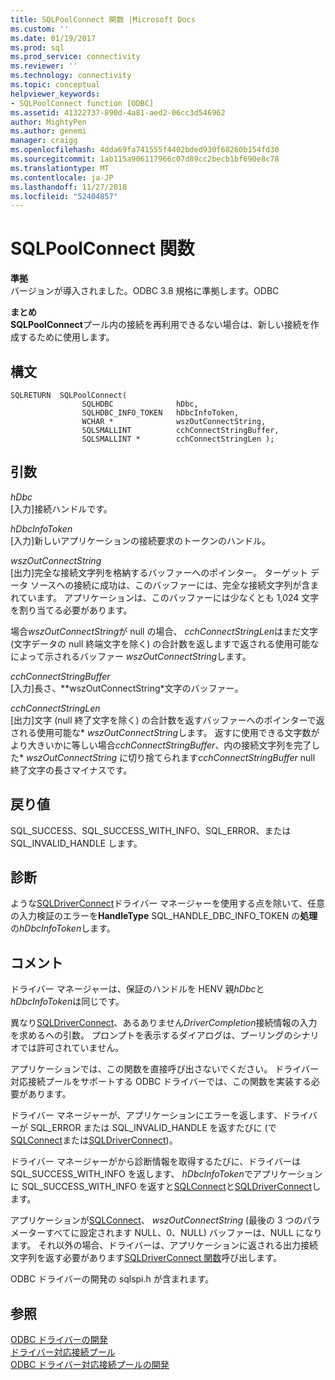 ```yaml
---
title: SQLPoolConnect 関数 |Microsoft Docs
ms.custom: ''
ms.date: 01/19/2017
ms.prod: sql
ms.prod_service: connectivity
ms.reviewer: ''
ms.technology: connectivity
ms.topic: conceptual
helpviewer_keywords:
- SQLPoolConnect function [ODBC]
ms.assetid: 41322737-890d-4a81-aed2-06cc3d546962
author: MightyPen
ms.author: genemi
manager: craigg
ms.openlocfilehash: 4dda69fa741555f4402bded930f68260b154fd30
ms.sourcegitcommit: 1ab115a906117966c07d89cc2becb1bf690e8c78
ms.translationtype: MT
ms.contentlocale: ja-JP
ms.lasthandoff: 11/27/2018
ms.locfileid: "52404857"
---
```

# <a name="sqlpoolconnect-function"></a>SQLPoolConnect 関数
**準拠**  
 バージョンが導入されました。ODBC 3.8 規格に準拠します。ODBC  
  
 **まとめ**  
 **SQLPoolConnect**プール内の接続を再利用できるない場合は、新しい接続を作成するために使用します。  
  
## <a name="syntax"></a>構文  
  
```  
SQLRETURN  SQLPoolConnect(  
                SQLHDBC              hDbc,  
                SQLHDBC_INFO_TOKEN   hDbcInfoToken,  
                WCHAR *              wszOutConnectString,  
                SQLSMALLINT          cchConnectStringBuffer,  
                SQLSMALLINT *        cchConnectStringLen );  
```  
  
## <a name="arguments"></a>引数  
 *hDbc*  
 [入力]接続ハンドルです。  
  
 *hDbcInfoToken*  
 [入力]新しいアプリケーションの接続要求のトークンのハンドル。  
  
 *wszOutConnectString*  
 [出力]完全な接続文字列を格納するバッファーへのポインター。 ターゲット データ ソースへの接続に成功は、このバッファーには、完全な接続文字列が含まれています。 アプリケーションは、このバッファーには少なくとも 1,024 文字を割り当てる必要があります。  
  
 場合*wszOutConnectString*が null の場合、 *cchConnectStringLen*はまだ文字 (文字データの null 終端文字を除く) の合計数を返しますで返される使用可能なによって示されるバッファー *wszOutConnectString*します。  
  
 *cchConnectStringBuffer*  
 [入力]長さ、**wszOutConnectString*文字のバッファー。  
  
 *cchConnectStringLen*  
 [出力]文字 (null 終了文字を除く) の合計数を返すバッファーへのポインターで返される使用可能な\* *wszOutConnectString*します。 返すに使用できる文字数がより大きいかに等しい場合*cchConnectStringBuffer*、内の接続文字列を完了した\* *wszOutConnectString* に切り捨てられます*cchConnectStringBuffer* null 終了文字の長さマイナスです。  
  
## <a name="returns"></a>戻り値  
 SQL_SUCCESS、SQL_SUCCESS_WITH_INFO、SQL_ERROR、または SQL_INVALID_HANDLE します。  
  
## <a name="diagnostics"></a>診断  
 ような[SQLDriverConnect](../../../odbc/reference/syntax/sqldriverconnect-function.md)ドライバー マネージャーを使用する点を除いて、任意の入力検証のエラーを**HandleType** SQL_HANDLE_DBC_INFO_TOKEN の**処理**の*hDbcInfoToken*します。  
  
## <a name="remarks"></a>コメント  
 ドライバー マネージャーは、保証のハンドルを HENV 親*hDbc*と*hDbcInfoToken*は同じです。  
  
 異なり[SQLDriverConnect](../../../odbc/reference/syntax/sqldriverconnect-function.md)、あるありません*DriverCompletion*接続情報の入力を求めるへの引数。 プロンプトを表示するダイアログは、プーリングのシナリオでは許可されていません。  
  
 アプリケーションでは、この関数を直接呼び出さないでください。 ドライバー対応接続プールをサポートする ODBC ドライバーでは、この関数を実装する必要があります。  
  
 ドライバー マネージャーが、アプリケーションにエラーを返します、ドライバーが SQL_ERROR または SQL_INVALID_HANDLE を返すたびに (で[SQLConnect](../../../odbc/reference/syntax/sqlconnect-function.md)または[SQLDriverConnect](../../../odbc/reference/syntax/sqldriverconnect-function.md))。  
  
 ドライバー マネージャーがから診断情報を取得するたびに、ドライバーは SQL_SUCCESS_WITH_INFO を返します、 *hDbcInfoToken*でアプリケーションに SQL_SUCCESS_WITH_INFO を返すと[SQLConnect](../../../odbc/reference/syntax/sqlconnect-function.md)と[SQLDriverConnect](../../../odbc/reference/syntax/sqldriverconnect-function.md)します。  
  
 アプリケーションが[SQLConnect](../../../odbc/reference/syntax/sqlconnect-function.md)、 *wszOutConnectString* (最後の 3 つのパラメーターすべてに設定されます NULL、0、NULL) バッファーは、NULL になります。 それ以外の場合、ドライバーは、アプリケーションに返される出力接続文字列を返す必要があります[SQLDriverConnect 関数](../../../odbc/reference/syntax/sqldriverconnect-function.md)呼び出します。  
  
 ODBC ドライバーの開発の sqlspi.h が含まれます。  
  
## <a name="see-also"></a>参照  
 [ODBC ドライバーの開発](../../../odbc/reference/develop-driver/developing-an-odbc-driver.md)   
 [ドライバー対応接続プール](../../../odbc/reference/develop-app/driver-aware-connection-pooling.md)   
 [ODBC ドライバー対応接続プールの開発](../../../odbc/reference/develop-driver/developing-connection-pool-awareness-in-an-odbc-driver.md)
